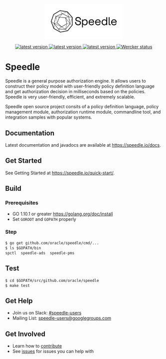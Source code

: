 <p align="center">
    <img src="/docs/images/Speedle_logo_b.svg" height="50%" width="50%" class="center"/>
</p>
<p align="center">
    <a href="https://github.com/oracle/speedle/tags">
        <img src="https://img.shields.io/github/tag/oracle/speedle.svg" alt="latest version">
    </a>
    <a href="https://github.com/oracle/speedle/issues">
        <img src="https://img.shields.io/github/issues/oracle/speedle.svg" alt="latest version">
    </a>
    <a href="https://goreportcard.com/badge/github.com/oracle/speedle">
        <img src="https://goreportcard.com/badge/github.com/oracle/speedle" alt="latest version">
    </a>
    <a href="https://app.wercker.com/project/byKey/07abf3ef318b376c1171c95346333083">
        <img alt="Wercker status" src="https://app.wercker.com/status/07abf3ef318b376c1171c95346333083/s/master">
    </a>
</p>

# Speedle

Speedle is a general purpose authorization engine. It allows users to construct their policy model with user-friendly policy definition language and get authorization decision in milliseconds based on the policies. Speedle is very user-friendly, efficient, and extremely scalable. 

Speedle open source project consits of a policy definition language, policy management module, authorization runtime module, commandline tool, and integration samples with popular systems.

## Documentation

Latest documentation and javadocs are available at <https://speedle.io/docs>.

## Get Started

See Getting Started at <https://speedle.io/quick-start/>.

## Build

### Prerequisites

-   GO 1.10.1 or greater <https://golang.org/doc/install>
-   Set `GOROOT` and `GOPATH` properly

### Step

```
$ go get github.com/oracle/speedle/cmd/...
$ ls $GOPATH/bin
spctl  speedle-ads  speedle-pms
```

## Test

```
$ cd $GOPATH/src/github.com/oracle/speedle
$ make test
```

## Get Help

-   Join us on Slack: [#speedle-users](https://join.slack.com/t/speedleproject/shared_invite/enQtNTUzODM3NDY0ODE2LTg0ODc0NzQ1MjVmM2NiODVmMThkMmVjNmMyODA0ZWJjZjQ3NDc2MjdlMzliN2U4MDRkZjhlYzYzMDEyZTgxMGQ)
-   Mailing List: speedle-users@googlegroups.com

## Get Involved

-   Learn how to [contribute](CONTRIBUTING.md)
-   See [issues](https://github.com/oracle/speedle/issues) for issues you can help with
